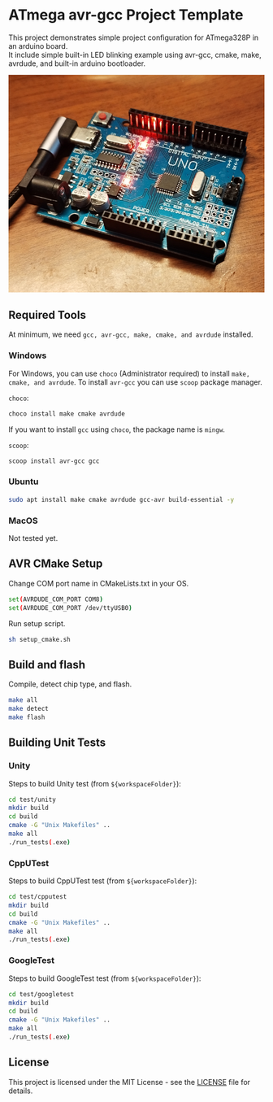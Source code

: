 # ATmega avr-gcc Project Template

This project demonstrates simple project configuration for ATmega328P in an arduino board.  
It include simple built-in LED blinking example using avr-gcc, cmake, make, avrdude, and built-in arduino bootloader.

<p align="center">
  <img src="images/arduino-uno-clone.png" alt="Arduino board">
</p>

## Required Tools

At minimum, we need `gcc, avr-gcc, make, cmake, and avrdude` installed.

### Windows

For Windows, you can use `choco` (Administrator required) to install `make, cmake, and avrdude`.
To install `avr-gcc` you can use `scoop` package manager.

`choco`:
```sh
choco install make cmake avrdude
```

If you want to install `gcc` using `choco`, the package name is `mingw`.

`scoop`:
```sh
scoop install avr-gcc gcc
```

### Ubuntu

```sh
sudo apt install make cmake avrdude gcc-avr build-essential -y
```

### MacOS

Not tested yet.



## AVR CMake Setup

Change COM port name in CMakeLists.txt in your OS.

```sh
set(AVRDUDE_COM_PORT COM8)
set(AVRDUDE_COM_PORT /dev/ttyUSB0)
```

Run setup script.

```sh
sh setup_cmake.sh
```

## Build and flash

Compile, detect chip type, and flash.

```sh
make all
make detect
make flash
```

## Building Unit Tests

### Unity

Steps to build Unity test (from `${workspaceFolder}`):
```sh
cd test/unity
mkdir build
cd build
cmake -G "Unix Makefiles" ..
make all
./run_tests(.exe)
```

### CppUTest

Steps to build CppUTest test (from `${workspaceFolder}`):
```sh
cd test/cpputest
mkdir build
cd build
cmake -G "Unix Makefiles" ..
make all
./run_tests(.exe)
```

### GoogleTest

Steps to build GoogleTest test (from `${workspaceFolder}`):
```sh
cd test/googletest
mkdir build
cd build
cmake -G "Unix Makefiles" ..
make all
./run_tests(.exe)
```

## License

This project is licensed under the MIT License - see the [LICENSE](./LICENCE) file for details.
